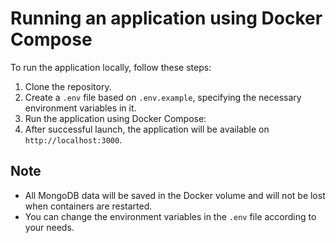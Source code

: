 # Running an application using Docker Compose

To run the application locally, follow these steps:

1. Clone the repository.
2. Create a `.env` file based on `.env.example`, specifying the necessary environment variables in it.
3. Run the application using Docker Compose:
4. After successful launch, the application will be available on `http://localhost:3000`.

## Note

- All MongoDB data will be saved in the Docker volume and will not be lost when containers are restarted.
- You can change the environment variables in the `.env` file according to your needs.
